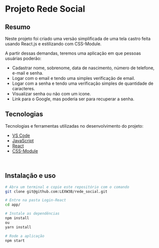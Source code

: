 # Projeto Rede Social

## Resumo

Neste projeto foi criado uma versão simplificada de uma tela castro feita usando React.js e estilizando com CSS-Module.

A partir dessas demandas, teremos uma aplicação em que pessoas usuárias poderão:

<ul>
  <li>
    Cadastrar nome, sobrenome, data de nascimento, número de telefone, e-mail e senha.
  </li>
  <li>
    Logar com o email e tendo uma simples verificação de email.
  </li>
  <li>
    Logar com a senha e tendo uma verificação simples de quantidade de caracteres.
  </li>
  <li>
    Visualizar senha ou não com um icone.
  </li>
  <li>
    Link para o Google, mas poderia ser para recuperar a senha.
  </li>
</ul>

## Tecnologias

Tecnologias e ferramentas utilizadas no desenvolvimento do projeto:

- [VS Code](https://code.visualstudio.com/)
- [JavaScript]()
- [React]()
- [CSS-Module]()

<br>

## Instalação e uso

```bash
# Abra um terminal e copie este repositório com o comando
git clone git@github.com:LEXW3B/rede_social.git

# Entre na pasta Login-React
cd app/

# Instale as dependências
npm install
ou
yarn install

# Rode a aplicação
npm start
```
